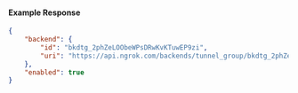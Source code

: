 <!-- Code generated for API Clients. DO NOT EDIT. -->

#### Example Response

```json
{
	"backend": {
		"id": "bkdtg_2phZeLOObeWPsDRwKvKTuwEP9zi",
		"uri": "https://api.ngrok.com/backends/tunnel_group/bkdtg_2phZeLOObeWPsDRwKvKTuwEP9zi"
	},
	"enabled": true
}
```

